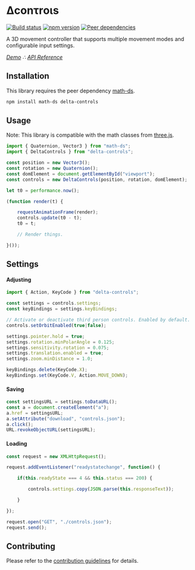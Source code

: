 # &Delta;c&omicron;n&tau;r&omicron;&iota;s

[![Build status](https://travis-ci.org/vanruesc/delta-controls.svg?branch=master)](https://travis-ci.org/vanruesc/delta-controls) 
[![npm version](https://badge.fury.io/js/delta-controls.svg)](http://badge.fury.io/js/delta-controls) 
[![Peer dependencies](https://david-dm.org/vanruesc/delta-controls/peer-status.svg)](https://david-dm.org/vanruesc/delta-controls?type=peer)

A 3D movement controller that supports multiple movement modes and configurable input settings.

*[Demo](https://vanruesc.github.io/delta-controls/public/demo) &there4;
[API Reference](https://vanruesc.github.io/delta-controls/public/docs)*


## Installation

This library requires the peer dependency [math-ds](https://github.com/vanruesc/math-ds).

```sh
npm install math-ds delta-controls
```


## Usage

Note: This library is compatible with the math classes from [three.js](https://threejs.org).

```javascript
import { Quaternion, Vector3 } from "math-ds";
import { DeltaControls } from "delta-controls";

const position = new Vector3();
const rotation = new Quaternion();
const domElement = document.getElementById("viewport");
const controls = new DeltaControls(position, rotation, domElement);

let t0 = performance.now();

(function render(t) {

	requestAnimationFrame(render);
	controls.update(t0 - t);
	t0 = t;

	// Render things.

}());
```


## Settings

#### Adjusting

```js
import { Action, KeyCode } from "delta-controls";

const settings = controls.settings;
const keyBindings = settings.keyBindings;

// Activate or deactivate third person controls. Enabled by default.
controls.setOrbitEnabled(true|false);

settings.pointer.hold = true;
settings.rotation.minPolarAngle = 0.125;
settings.sensitivity.rotation = 0.075;
settings.translation.enabled = true;
settings.zoom.minDistance = 1.0;

keyBindings.delete(KeyCode.X);
keyBindings.set(KeyCode.V, Action.MOVE_DOWN);

```

#### Saving

```js
const settingsURL = settings.toDataURL();
const a = document.createElement("a");
a.href = settingsURL;
a.setAttribute("download", "controls.json");
a.click();
URL.revokeObjectURL(settingsURL);
```

#### Loading

```js
const request = new XMLHttpRequest();

request.addEventListener("readystatechange", function() {

	if(this.readyState === 4 && this.status === 200) {

		controls.settings.copy(JSON.parse(this.responseText));

	}

});

request.open("GET", "./controls.json");
request.send();
```


## Contributing

Please refer to the [contribution guidelines](https://github.com/vanruesc/delta-controls/blob/master/.github/CONTRIBUTING.md) for details.
